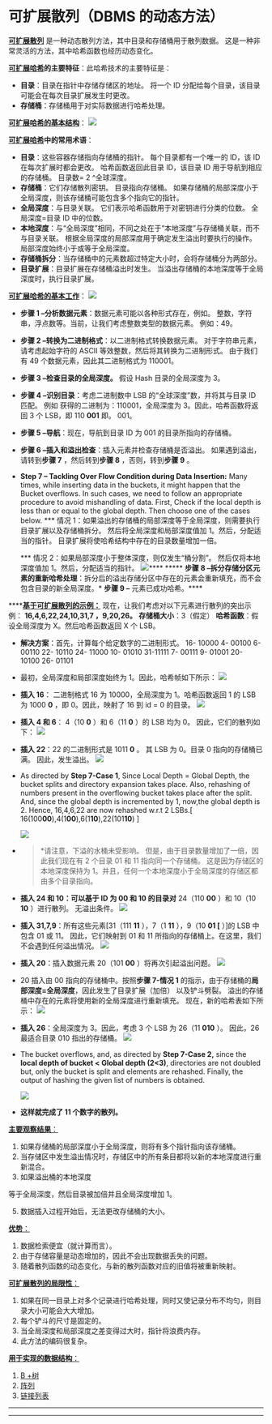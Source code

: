 # 可扩展散列（DBMS 的动态方法）

**<u>可扩展散列</u>** 是一种动态散列方法，其中目录和存储桶用于散列数据。 这是一种非常灵活的方法，其中哈希函数也经历动态变化。

**<u>可扩展哈希</u>的主要特征**：此哈希技术的主要特征是：

*   **目录**：目录在指针中存储存储区的地址。 将一个 ID 分配给每个目录，该目录可能会在每次目录扩展发生时更改。
*   **存储桶**：存储桶用于对实际数据进行哈希处理。

**<u>可扩展哈希的基本结构</u>**：
[![](img/2ddacce8dd070b49c48e6e5cb03d7d10.png)](https://media.geeksforgeeks.org/wp-content/uploads/20190806160015/Basic-Structure-of-Extendible-Hashing.png)

**<u>可扩展哈希</u>中的常用术语**：

*   **目录**：这些容器存储指向存储桶的指针。 每个目录都有一个唯一的 ID，该 ID 在每次扩展时都会更改。 哈希函数返回此目录 ID，该目录 ID 用于导航到相应的存储桶。 目录数= 2 ^全球深度。
*   **存储桶**：它们存储散列密钥。 目录指向存储桶。 如果存储桶的局部深度小于全局深度，则该存储桶可能包含多个指向它的指针。
*   **全局深度**：与目录关联。 它们表示哈希函数用于对密钥进行分类的位数。 全局深度=目录 ID 中的位数。
*   **本地深度**：与“全局深度”相同，不同之处在于“本地深度”与存储桶关联，而不与目录关联。 根据全局深度的局部深度用于确定发生溢出时要执行的操作。 局部深度始终小于或等于全局深度。
*   **存储桶拆分**：当存储桶中的元素数超过特定大小时，会将存储桶分为两部分。
*   **目录扩展**：目录扩展在存储桶溢出时发生。 当溢出存储桶的本地深度等于全局深度时，执行目录扩展。

**<u>可扩展哈希的基本工作</u>**：
[![](img/99c7e17ecbd22d9758b7a9dfa985858c.png)](https://media.geeksforgeeks.org/wp-content/uploads/20190806160342/Basic-Working-of-Extendible-Hashing.png)

*   **步骤 1 –分析数据元素**：数据元素可能以各种形式存在，例如。 整数，字符串，浮点数等。当前，让我们考虑整数类型的数据元素。 例如：49。
*   **步骤 2 –转换为二进制格式**：以二进制格式转换数据元素。 对于字符串元素，请考虑起始字符的 ASCII 等效整数，然后将其转换为二进制形式。 由于我们有 49 个数据元素，因此其二进制格式为 110001。
*   **步骤 3 –检查目录的全局深度。** 假设 Hash 目录的全局深度为 3。
*   **步骤 4 –识别目录**：考虑二进制数中 LSB 的“全球深度”数，并将其与目录 ID 匹配。
    例如 获得的二进制为：110001，全局深度为 3。因此，哈希函数将返回 3 个 LSB，即 110 **001** 即。 001。
*   **步骤 5 –导航**：现在，导航到目录 ID 为 001 的目录所指向的存储桶。
*   **步骤 6 –插入和溢出检查**：插入元素并检查存储桶是否溢出。 如果遇到溢出，请转到**步骤 7** ，然后转到**步骤 8** ，否则，转到**步骤 9** 。
*   **Step 7 – Tackling Over Flow Condition during Data Insertion:** Many times, while inserting data in the buckets, it might happen that the Bucket overflows. In such cases, we need to follow an appropriate procedure to avoid mishandling of data.
    First, Check if the local depth is less than or equal to the global depth. Then choose one of the cases below. ***   情况 1：如果溢出的存储桶的局部深度等于全局深度，则需要执行目录扩展以及存储桶拆分。 然后将全局深度和局部深度值加 1。然后，分配适当的指针。
        目录扩展将使哈希结构中存在的目录数量增加一倍。

    ***   情况 2：如果局部深度小于整体深度，则仅发生“桶分割”。 然后仅将本地深度值加 1。然后，分配适当的指针。
        ![](img/a3179dba3f69cf37a7a1351c2f1b2a74.png)**** 
*****   **步骤 8 –拆分存储分区元素的重新哈希处理**：拆分后的溢出存储分区中存在的元素会重新填充，而不会包含目录的新全局深度。*   **步骤 9 –** 元素已成功哈希。****

 ******<u>基于可扩展散列的示例：</u>** 现在，让我们考虑对以下元素进行散列的突出示例： **16,4,6,22,24,10,31,7 ，9,20,26。**
**存储桶大小**：3（假定）
**哈希函数**：假设全局深度为 X。然后哈希函数返回 X 个 LSB。

*   **解决方案**：首先，计算每个给定数字的二进制形式。
    16- 10000
    4- 00100
    6-00110
    22- 10110
    24- 11000
    10- 01010
    31-11111
    7- 00111
    9- 01001
    20- 10100
    26- 01101
*   最初，全局深度和局部深度始终为 1。因此，哈希帧如下所示：
    [![](img/ab48540f6f00486b21af29bdfb501b02.png)](https://media.geeksforgeeks.org/wp-content/uploads/20190803103835/hash11.png)
*   **插入 16**：
    二进制格式 16 为 10000，全局深度为 1。哈希函数返回 1 的 LSB 为 1000 **0** ，即 0。因此，映射了 16 到 id = 0 的目录。
    [![](img/9c1dccdee6a007cf753e0beacf018aa6.png)](https://media.geeksforgeeks.org/wp-content/uploads/20190803221035/hash23.png)
*   **插入 4 和 6**：
    4（10 **0** ）和 6（11 **0** ）的 LSB 均为 0。 因此，它们的散列如下：
    [![](img/68a0c8d54271ba2593e36b7ee7a07292.png)](https://media.geeksforgeeks.org/wp-content/uploads/20190803221037/hash32.png)
*   **插入 22**：22 的二进制形式是 1011 **0** 。 其 LSB 为 0。目录 0 指向的存储桶已满。 因此，发生溢出。
    [![](img/c989240e80a05da8a43686c4674ca027.png)](https://media.geeksforgeeks.org/wp-content/uploads/20190803221039/hash42.png)
*   As directed by **Step 7-Case 1**, Since Local Depth = Global Depth, the bucket splits and directory expansion takes place. Also, rehashing of numbers present in the overflowing bucket takes place after the split. And, since the global depth is incremented by 1, now,the global depth is 2\. Hence, 16,4,6,22 are now rehashed w.r.t 2 LSBs.[ 16(100**00**),4(1**00**),6(1**10**),22(101**10**) ]

    [![](img/17303cc35bb9aa9d097c297b0eaa7810.png)](https://media.geeksforgeeks.org/wp-content/uploads/20190803221040/hash52.png)

*   > *请注意，下溢的水桶未受影响。 但是，由于目录数量增加了一倍，因此我们现在有 2 个目录 01 和 11 指向同一个存储桶。 这是因为存储区的本地深度保持为 1。并且，任何一个本地深度小于全局深度的存储区都由多个目录指向。

*   **插入 24 和 10：可以基于 ID 为 00 和 10 的目录对** 24（110 **00** ）和 10（10 **10** ）进行散列。 无溢出条件。
    [![](img/b37f22037b666aa95ac5bce4934878c4.png)](https://media.geeksforgeeks.org/wp-content/uploads/20190803221042/hash62.png)
*   **插入 31,7,9**：所有这些元素[31（111 **11** ），7（1 **11** ），9（10 **01 [** ）]的 LSB 中包含 01 或 11。 因此，它们映射到 01 和 11 所指向的存储桶上。在这里，我们不会遇到任何溢出情况。
    [![](img/5e2c6187b1860b6e6021ebf34e7c1a39.png)](https://media.geeksforgeeks.org/wp-content/uploads/20190803222615/hash73.png)
*   **插入 20**：插入数据元素 20（101 **00** ）将再次引起溢出问题。
    [![](img/c6b5e96311ecbd03187e2642caea978c.png)](https://media.geeksforgeeks.org/wp-content/uploads/20190803221043/hash7.12.png)
*   20 插入由 00 指向的存储桶中。按照**步骤 7-情况 1** 的指示，由于存储桶的**局部深度=全局深度**，因此发生了目录扩展（加倍） 以及铲斗劈裂。 溢出的存储桶中存在的元素将使用新的全局深度进行重新填充。 现在，新的哈希表如下所示：
    [![](img/08ca4c23e0121dfa17d855968f5ac128.png)](https://media.geeksforgeeks.org/wp-content/uploads/20190803104120/hash81.png)
*   **插入 26**：全局深度为 3。因此，考虑 3 个 LSB 为 26（11 **010** ）。 因此，26 最适合目录 010 指出的存储桶。
    [![](img/827d3969ab200e708842a109b293f928.png)](https://media.geeksforgeeks.org/wp-content/uploads/20190803222301/hash93.png)
*   The bucket overflows, and, as directed by **Step 7-Case 2,** since the **local depth of bucket < Global depth (2<3)**, directories are not doubled but, only the bucket is split and elements are rehashed.
    Finally, the output of hashing the given list of numbers is obtained.

    [![](img/b9ab5d0516fa4d713d7093504b5de490.png)](https://media.geeksforgeeks.org/wp-content/uploads/20190803104123/hash101.png)

*   **这样就完成了 11 个数字的散列。**

<u>**主要观察结果**：</u>

1.  如果存储桶的局部深度小于全局深度，则将有多个指针指向该存储桶。
2.  当存储区中发生溢出情况时，存储区中的所有条目都将以新的本地深度进行重新混合。
3.  如果溢出桶的本地深度

等于全局深度，然后目录被加倍并且全局深度增加 1。

5.  数据插入过程开始后，无法更改存储桶的大小。

<u>**优势**：</u>

1.  数据检索便宜（就计算而言）。
2.  由于存储容量是动态增加的，因此不会出现数据丢失的问题。
3.  随着散列函数的动态变化，与新的散列函数对应的旧值将被重新映射。

<u>**可扩展散列的局限性**：</u>

1.  如果在同一目录上对多个记录进行哈希处理，同时又使记录分布不均匀，则目录大小可能会大大增加。
2.  每个铲斗的尺寸是固定的。
3.  当全局深度和局部深度之差变得过大时，指针将浪费内存。
4.  此方法的编码很复杂。

<u>**用于实现的数据结构**：</u>

1.  [B +树](https://www.geeksforgeeks.org/data-structure-gq/b-and-b-trees-gq/)
2.  [阵列](https://www.geeksforgeeks.org/array-data-structure/)
3.  [链接列表](http://www.geeksforgeeks.org/data-structures/linked-list/)



* * *

* * *



